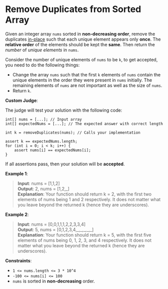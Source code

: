 # Remove Duplicates from Sorted Array

Given an integer array `nums` sorted in **non-decreasing order**, remove the duplicates [in-place](https://en.wikipedia.org/wiki/In-place_algorithm) such that each unique element appears only **once**. The **relative order** of the elements should be kept the **same**. Then return the *number* of *unique elements* in `nums`.

Consider the number of unique elements of `nums` to be `k`, to get accepted, you need to do the following things:

* Change the array `nums` such that the first `k` elements of `nums` contain the unique elements in the order they were present in `nums` initially. The remaining elements of `nums` are not important as well as the size of `nums`.
* Return `k`.

**Custom Judge**:

The judge will test your solution with the following code:

```
int[] nums = [...]; // Input array
int[] expectedNums = [...]; // The expected answer with correct length

int k = removeDuplicates(nums); // Calls your implementation

assert k == expectedNums.length;
for (int i = 0; i < k; i++) {
    assert nums[i] == expectedNums[i];
}
```
If all assertions pass, then your solution will be **accepted**.

 

**Example 1**:

> **Input**: nums = [1,1,2]  
**Output**: 2, nums = [1,2,\_]  
**Explanation**: Your function should return k = 2, with the first two elements of nums being 1 and 2 respectively.
It does not matter what you leave beyond the returned k (hence they are underscores).

**Example 2**:

> **Input**: nums = [0,0,1,1,1,2,2,3,3,4]  
**Output**: 5, nums = [0,1,2,3,4,\_,\_,\_,\_,\_]  
**Explanation**: Your function should return k = 5, with the first five elements of nums being 0, 1, 2, 3, and 4 respectively.
It does not matter what you leave beyond the returned k (hence they are underscores).

**Constraints**:

* `1 <= nums.length <= 3 * 10^4`
* `-100 <= nums[i] <= 100`
* `nums` is sorted in **non-decreasing** order.